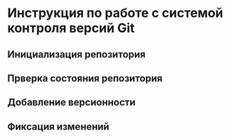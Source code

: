 # **Инструкция по работе с системой контроля версий Git**

## Инициализация репозитория

## Прверка состояния репозитория

## Добавление версионности

## Фиксация изменений